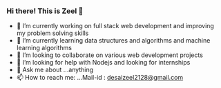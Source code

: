 ### Hi there! This is Zeel 👋

- 🔭 I’m currently working on full stack web development and improving my problem solving skills
- 🌱 I’m currently learning data structures and algorithms and machine learning algorithms
- 👯 I’m looking to collaborate on various web development projects
- 🤔 I’m looking for help with Nodejs and looking for internships
- 💬 Ask me about ...anything
- 📫 How to reach me: ...Mail-id : desaizeel2128@gmail.com


